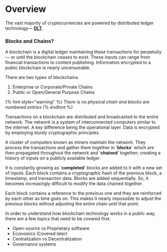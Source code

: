 # Overview

The vast majority of cryptocurrencies are powered by distributed ledger technology— [**DLT**](https://en.wikipedia.org/wiki/Distributed\_ledger).&#x20;

### Blocks and Chains?

A blockchain is a digital ledger maintaining these transactions for perpetuity— or until the blockchain ceases to exist. These inputs can range from financial transactions to content publishing. Information encrypted to a public blockchain is nearly uncensorable.

There are two types of blockchains.

1. Enterprise or Corporate/Private Chains
2. Public or Open/General Purpose Chains

{% hint style="warning" %}
_There is no physical chain and blocks are numbered entries_
{% endhint %}

Transactions on a blockchain are distributed and broadcasted to the entire network. The network is a system of interconnected computers similar to the internet. A key difference being the operational layer. Data is encrypted by employing sturdy cryptographic principles.&#x20;

A cluster of computers known as miners maintain the network. They process the transactions and gather them together in '**blocks**' which are then propagated throughout the network and '**chained**' together; creating a history of inputs on a publicly available ledger.&#x20;

It is constantly growing as '**completed**' blocks are added to it with a new set of inputs. Each block contains a cryptographic hash of the previous block, a timestamp, and transaction data. Blocks are added sequentially. So, it becomes increasingly difficult to modify the data chained together.&#x20;

Each block contains a reference to the previous one and they are reinforced by each other as time goes on. This makes it nearly impossible to adjust the previous blocks without adjusting the entire chain until that point.

In order to understand how blockchain technology works in a public way, there are a few topics that need to be covered first.

* Open-source vs Proprietary software
* Economics (Covered later)
* Centralization vs Decentralization
* Governance systems
